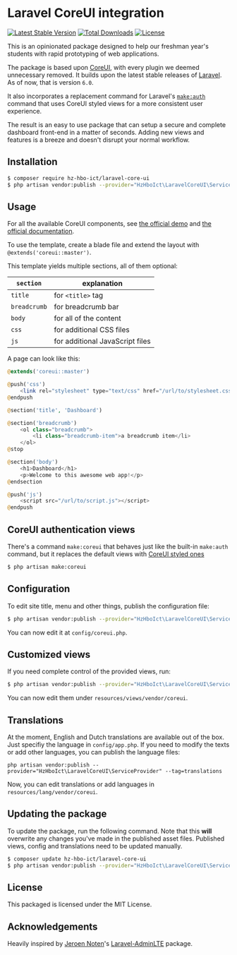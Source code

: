 # Laravel CoreUI integration

[![Latest Stable Version](https://poser.pugx.org/hz-hbo-ict/laravel-core-ui/v/stable)](https://packagist.org/packages/hz-hbo-ict/laravel-core-ui)
[![Total Downloads](https://poser.pugx.org/hz-hbo-ict/laravel-core-ui/downloads)](https://packagist.org/packages/hz-hbo-ict/laravel-core-ui)
[![License](https://poser.pugx.org/hz-hbo-ict/laravel-core-ui/license)](https://packagist.org/packages/hz-hbo-ict/laravel-core-ui)

This is an opinionated package designed to help our freshman year's students with rapid prototyping of web applications.

The package is based upon [CoreUI](https://coreui.io/), with every plugin we deemed unnecessary removed.
It builds upon the latest stable releases of [Laravel](https://laravel.com). As of now, that is version `6.0`.

It also incorporates a replacement command for Laravel's [`make:auth`](https://laravel.com/docs/6.0/authentication#introduction) command that uses CoreUI styled views for a more consistent user experience.

The result is an easy to use package that can setup a secure and complete dashboard front-end in a matter of seconds. Adding new views and features is a breeze and doesn't disrupt your normal workflow.

## Installation

```bash
$ composer require hz-hbo-ict/laravel-core-ui
$ php artisan vendor:publish --provider="HzHboIct\LaravelCoreUI\ServiceProvider" --tag=assets
```

## Usage

For all the available CoreUI components, see [the official demo](https://coreui.io/demo/#main.html) and [the official documentation](https://coreui.io/docs/getting-started/introduction/).

To use the template, create a blade file and extend the layout with `@extends('coreui::master')`.

This template yields multiple sections, all of them optional:

`section`|explanation
---|---
`title`|for `<title>` tag
`breadcrumb`|for breadcrumb bar 
`body`|for all of the content
`css`|for additional CSS files
`js`|for additional JavaScript files

A page can look like this:

```php
@extends('coreui::master')

@push('css')
    <link rel="stylesheet" type="text/css" href="/url/to/stylesheet.css">
@endpush

@section('title', 'Dashboard')

@section('breadcrumb')
    <ol class="breadcrumb">
        <li class="breadcrumb-item">a breadcrumb item</li>
    </ol>
@stop

@section('body')
    <h1>Dashboard</h1>
    <p>Welcome to this awesome web app!</p>
@endsection

@push('js')
    <script src="/url/to/script.js"></script>
@endpush
```

## CoreUI authentication views

There's a command `make:coreui` that behaves just like the built-in `make:auth` command, but it replaces the default views with [CoreUI styled ones](https://coreui.io/demo/login.html)

```bash
$ php artisan make:coreui
```

## Configuration

To edit site title, menu and other things, publish the configuration file:

```bash
$ php artisan vendor:publish --provider="HzHboIct\LaravelCoreUI\ServiceProvider" --tag=config
```

You can now edit it at `config/coreui.php`.

## Customized views

If you need complete control of the provided views, run:

```bash
$ php artisan vendor:publish --provider="HzHboIct\LaravelCoreUI\ServiceProvider" --tag=views
```

You can now edit them under `resources/views/vendor/coreui`.

## Translations

At the moment, English and Dutch translations are available out of the box.
Just specifiy the language in `config/app.php`.
If you need to modify the texts or add other languages, you can publish the language files:

```
php artisan vendor:publish --provider="HzHboIct\LaravelCoreUI\ServiceProvider" --tag=translations
```

Now, you can edit translations or add languages in `resources/lang/vendor/coreui`.

## Updating the package

To update the package, run the following command. Note that this **will** overwrite any changes you've made in the published asset files. Published views, config and translations need to be updated manually.

```bash
$ composer update hz-hbo-ict/laravel-core-ui
$ php artisan vendor:publish --provider="HzHboIct\LaravelCoreUI\ServiceProvider" --tag=assets --force
```

## License

This packaged is licensed under the MIT License. 

## Acknowledgements

Heavily inspired by [Jeroen Noten](https://github.com/jeroennoten)'s [Laravel-AdminLTE](https://github.com/jeroennoten/Laravel-AdminLTE) package.
